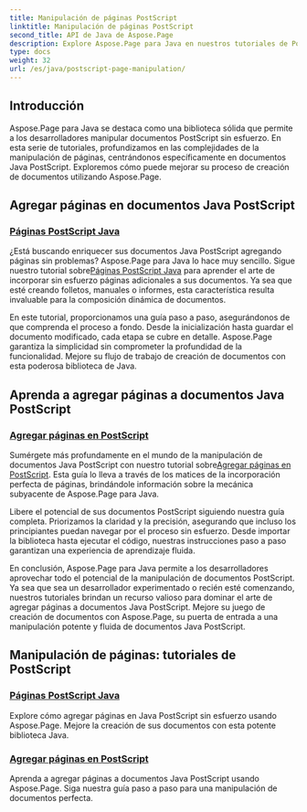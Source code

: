 ```yaml
---
title: Manipulación de páginas PostScript
linktitle: Manipulación de páginas PostScript
second_title: API de Java de Aspose.Page
description: Explore Aspose.Page para Java en nuestros tutoriales de PostScript. Agregue fácilmente páginas a sus documentos Java PostScript con guía paso a paso para una manipulación perfecta.
type: docs
weight: 32
url: /es/java/postscript-page-manipulation/
---
```


## Introducción

Aspose.Page para Java se destaca como una biblioteca sólida que permite a los desarrolladores manipular documentos PostScript sin esfuerzo. En esta serie de tutoriales, profundizamos en las complejidades de la manipulación de páginas, centrándonos específicamente en documentos Java PostScript. Exploremos cómo puede mejorar su proceso de creación de documentos utilizando Aspose.Page.

## Agregar páginas en documentos Java PostScript

### [Páginas PostScript Java](./add-pages1/)

 ¿Está buscando enriquecer sus documentos Java PostScript agregando páginas sin problemas? Aspose.Page para Java lo hace muy sencillo. Sigue nuestro tutorial sobre[Páginas PostScript Java](./add-pages1/) para aprender el arte de incorporar sin esfuerzo páginas adicionales a sus documentos. Ya sea que esté creando folletos, manuales o informes, esta característica resulta invaluable para la composición dinámica de documentos.

En este tutorial, proporcionamos una guía paso a paso, asegurándonos de que comprenda el proceso a fondo. Desde la inicialización hasta guardar el documento modificado, cada etapa se cubre en detalle. Aspose.Page garantiza la simplicidad sin comprometer la profundidad de la funcionalidad. Mejore su flujo de trabajo de creación de documentos con esta poderosa biblioteca de Java.

## Aprenda a agregar páginas a documentos Java PostScript

### [Agregar páginas en PostScript](./add-pages2/)

 Sumérgete más profundamente en el mundo de la manipulación de documentos Java PostScript con nuestro tutorial sobre[Agregar páginas en PostScript](./add-pages2/). Esta guía lo lleva a través de los matices de la incorporación perfecta de páginas, brindándole información sobre la mecánica subyacente de Aspose.Page para Java.

Libere el potencial de sus documentos PostScript siguiendo nuestra guía completa. Priorizamos la claridad y la precisión, asegurando que incluso los principiantes puedan navegar por el proceso sin esfuerzo. Desde importar la biblioteca hasta ejecutar el código, nuestras instrucciones paso a paso garantizan una experiencia de aprendizaje fluida.

En conclusión, Aspose.Page para Java permite a los desarrolladores aprovechar todo el potencial de la manipulación de documentos PostScript. Ya sea que sea un desarrollador experimentado o recién esté comenzando, nuestros tutoriales brindan un recurso valioso para dominar el arte de agregar páginas a documentos Java PostScript. Mejore su juego de creación de documentos con Aspose.Page, su puerta de entrada a una manipulación potente y fluida de documentos Java PostScript.
## Manipulación de páginas: tutoriales de PostScript
### [Páginas PostScript Java](./add-pages1/)
Explore cómo agregar páginas en Java PostScript sin esfuerzo usando Aspose.Page. Mejore la creación de sus documentos con esta potente biblioteca Java.
### [Agregar páginas en PostScript](./add-pages2/)
Aprenda a agregar páginas a documentos Java PostScript usando Aspose.Page. Siga nuestra guía paso a paso para una manipulación de documentos perfecta.